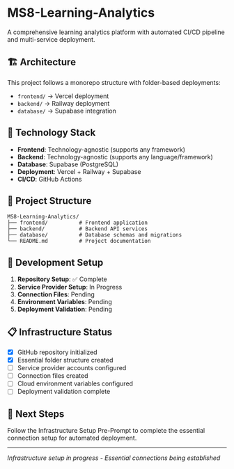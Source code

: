 # MS8-Learning-Analytics

A comprehensive learning analytics platform with automated CI/CD pipeline and multi-service deployment.

## 🏗️ Architecture

This project follows a monorepo structure with folder-based deployments:

- `frontend/` → Vercel deployment
- `backend/` → Railway deployment  
- `database/` → Supabase integration

## 🚀 Technology Stack

- **Frontend**: Technology-agnostic (supports any framework)
- **Backend**: Technology-agnostic (supports any language/framework)
- **Database**: Supabase (PostgreSQL)
- **Deployment**: Vercel + Railway + Supabase
- **CI/CD**: GitHub Actions

## 📁 Project Structure

```
MS8-Learning-Analytics/
├── frontend/          # Frontend application
├── backend/           # Backend API services
├── database/          # Database schemas and migrations
└── README.md          # Project documentation
```

## 🔧 Development Setup

1. **Repository Setup**: ✅ Complete
2. **Service Provider Setup**: In Progress
3. **Connection Files**: Pending
4. **Environment Variables**: Pending
5. **Deployment Validation**: Pending

## 📋 Infrastructure Status

- [x] GitHub repository initialized
- [x] Essential folder structure created
- [ ] Service provider accounts configured
- [ ] Connection files created
- [ ] Cloud environment variables configured
- [ ] Deployment validation complete

## 🎯 Next Steps

Follow the Infrastructure Setup Pre-Prompt to complete the essential connection setup for automated deployment.

---

*Infrastructure setup in progress - Essential connections being established*
